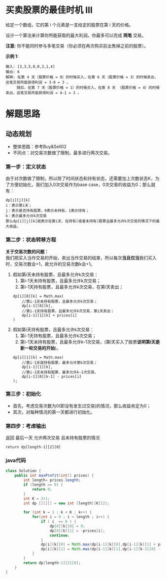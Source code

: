# 买卖股票的最佳时机 III
给定一个数组，它的第 i 个元素是一支给定的股票在第 i 天的价格。

设计一个算法来计算你所能获取的最大利润。你最多可以完成 **两笔** 交易。  

**注意:** 你不能同时参与多笔交易（你必须在再次购买前出售掉之前的股票）。

**示例 1:**
```
输入: [3,3,5,0,0,3,1,4]
输出: 6
解释: 在第 4 天（股票价格 = 0）的时候买入，在第 6 天（股票价格 = 3）的时候卖出，这笔交易所能获得利润 = 3-0 = 3 。
     随后，在第 7 天（股票价格 = 1）的时候买入，在第 8 天 （股票价格 = 4）的时候卖出，这笔交易所能获得利润 = 4-1 = 3 。
```
# 解题思路
## 动态规划
* 整体思路：参考Buy&Sell02  
* 不同点：对交易次数做了限制，最多进行两次交易。
### 第一步：定义状态
由于对次数做了限制，所以除了时间状态和持有状态，还需要加上次数状态K，为了方便初始化，我们加入0次交易作为base case，0次交易的收益为0；那么就有：
```
dp[i][j][k]
i：表示第i天；
j：表示是否持有股票，0表示未持有，1表示持有；
k：表示最多允许k次交易
那么dp[i][j][k]就表示在第i天，在持有(或者未持有)股票且最多允许k次交易的情况下的最大收益。
```
### 第二步：状态转移方程
**关于交易次数的问题：**  
我们把买入当作交易的开始，卖出当作交易的结束，所以每次**当且仅当**我们买入时，交易次数会+1，故允许的交易次数k会+1。
1. 假如第i天未持有股票，且最多允许k次交易：
   1. 第i-1天未持有股票，且最多允许k次交易；
   2. 第i-1天持有股票，且最多允许k次交易，在第i天卖出；
   ```
   dp[i][0][k] = Math.max(
       //第i-1天未持有股票，且最多允许k次交易；
       dp[i-1][0][k],
       //第i-1天持有股票，且最多允许k次交易，第i天卖出；
       dp[i-1][1][k] + prices[i]
   )
   ```
2. 假如第i天持有股票，且最多允许k次交易：
   1. 第i-1天持有股票，且最多允许k次交易；
   2. 第i-1天未持有股票，且最多允许k-1次交易，(第i天买入了股票**说明第i天是新一轮交易的开始**)。
   ```
   dp[i][1][k] = Math.max(
       //第i-1天就持有股票，最多允许第k次交易；
       dp[i-1][1][k],
       //第i-1天未持有股票，最多允许k-1次交易。
       dp[i-1][0][k-1] - prices[i]
   );
   ```
### 第三步：初始化
* 首先，考虑交易次数为0(即没有发生过交易)的情况，那么收益肯定为0；
* 其次，对每种情况的第一天都进行初始化。
### 第四步：考虑输出
返回 最后一天 允许两次交易 且未持有股票的情况
```
return dp[length-1][2][0]
```
### java代码
```java
class Solution {
    public int maxProfit(int[] prices) {
        int length= prices.length;
        if (length == 0) {
            return 0;
        }
        int K = 2+1;
        int dp [][][] = new int [length][K][2];
    
        for (int k = 1 ; k < K ; k++) {
            for(int i = 0 ; i < length ; i++) {
                if ( i  == 0 ) {
                    dp[0][k][0] = 0;
                    dp[0][k][1] = -prices[i];
                    continue;
                }
                dp[i][k][0] = Math.max(dp[i-1][k][0],dp[i-1][k][1] + prices[i]);
                dp[i][k][1] = Math.max(dp[i-1][k][1],dp[i-1][k-1][0] - prices[i]);
            }
        }
        return dp[length-1][2][0];
    }
}
```